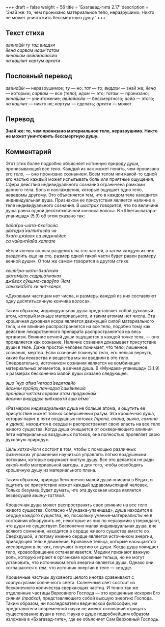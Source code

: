 +++
draft = false
weight = 56
title = 'Бхагавад-гита 2.17'
description = 'Знай же: то, чем пронизано материальное тело, неразрушимо. Никто не может уничтожить бессмертную душу.'
+++

## Текст стиха

_авина̄ш́и ту тад виддхи  
йена сарвам идам̇ татам  
вина̄ш́ам авйайасйа̄сйа  
на каш́чит картум архати_

## Пословный перевод

_авина̄ш́и_ — неразрушимое; _ту_ — но; _тат_ — то; _виддхи_ — знай же; _йена_ — которым; _сарвам_ — все (тело); _идам_ — это; _татам_ — пронизано; _вина̄ш́ам_ — уничтожение; _авйайасйа_ — бессмертного; _асйа_ — этого; _на_ _каш́чит_ — никто не; _картум_ — сделать; _архати_ — может.

## Перевод

**Знай же: то, чем пронизано материальное тело, неразрушимо. Никто не может уничтожить бессмертную душу.**

## Комментарий

Этот стих более подробно объясняет истинную природу души, пронизывающей все тело. Каждый из нас может понять, чем пронизано его тело, — оно пронизано сознанием. Всем телом или какой-то одной его частью каждый может испытывать боль или приятные ощущения. Сфера действия индивидуального сознания ограничена рамками данного тела. Боль и наслаждения, которые ощущает одно тело, неведомы другому. Это объясняется тем, что в каждом теле находится индивидуальная душа. Признаком ее присутствия является наличие в теле индивидуального сознания. В _шастрах_ говорится, что по величине душа равна одной десятитысячной кончика волоса. В «Шветашватара-упанишад» (5.9) об этом сказано так:

_ба̄ла̄гра-ш́ата-бха̄гасйа  
ш́атадха̄ калпитасйа ча  
бха̄го джӣвах̣ са виджн̃ейах̣  
са ча̄нантйа̄йа калпате_

«Если кончик волоса разделить на сто частей, а затем каждую из них разделить еще на сто, размер одной такой части будет равен размеру вечной души». О том же самом говорится в другом стихе:

_кеш́а̄гра-ш́ата-бха̄гасйа  
ш́ата̄м̇ш́ах̣ са̄др̣ш́а̄тмаках̣  
джӣвах̣ сӯкшма-сварӯпо ’йам̇  
сан̇кхйа̄тӣто хи чит-кан̣ах̣_

«Духовным частицам нет числа, и размеры каждой из них составляют одну десятитысячную кончика волоса».

Таким образом, индивидуальная душа представляет собой духовный атом, который меньше материального, и таким атомам нет числа. Эта крошечная духовная искра является движущей силой материального тела, и ее влияние распространяется на все тело, подобно тому как действие лекарственного препарата распространяется на весь организм. Влияние вечной души ощущается в каждой точке тела, — оно проявляется как сознание. Наличие сознания доказывает присутствие души в теле. Даже простой человек понимает, что тело, лишенное сознания, мертво. Если сознание покинуло тело, его нельзя вернуть, какие бы лекарства и вещества мы ни вводили в это тело. Следовательно, источником сознания является не комбинация материальных элементов, а вечная душа. В «Мундака-упанишад» (3.1.9) о размерах бесконечно малой души сказано следующее:

_эшо ’н̣ур а̄тма̄ четаса̄ ведитавйо  
йасмин пра̄н̣ах̣ пан̃чадха̄ сам̇вивеш́а  
пра̄н̣аиш́ читтам̇ сарвам отам̇ праджа̄на̄м̇  
йасмин виш́уддхе вибхаватй эша а̄тма̄_

«Размером индивидуальная душа не больше атома, и ощутить ее присутствие может только совершенный разум. Эта крошечная душа, которая парит в пяти воздушных потоках _(прана, апана, вьяна, самана_ и _удана),_ находится в сердце и распространяет свою власть на все тело живого существа. Когда душа очищается от оскверняющего влияния пяти материальных воздушных потоков, она полностью проявляет свою духовную природу».

Цель _хатха-йоги_ состоит в том, чтобы с помощью различных физических упражнений научиться управлять пятью воздушными потоками, которые окружают чистую душу. Все это делается не ради какой-либо материальной выгоды, а для того, чтобы освободить крошечную душу из материального плена.

Таким образом, природа бесконечно малой души описана в Ведах, и ощутить ее присутствие может каждый здравомыслящий человек. Только безумец будет думать, что эта духовная искра является вездесущей _вишну-таттвой._

Крошечная душа может распространять свое влияние на все тело живого существа. Согласно «Мундака-упанишад», душа находится в сердце каждого существа, но, поскольку ученые-материалисты не в состоянии обнаружить ее, некоторые из них по неразумию утверждают, что души не существует. Бесконечно малая индивидуальная душа, вне всякого сомнения, находится в сердце живого существа вместе со Сверхдушой, и потому именно сердце является источником энергии, приводящей тело в движение. Кровяные тельца, которые насыщаются кислородом в легких, получают энергию от души. Когда душа покидает тело, кровообращение останавливается. Медики признают важную роль, которую играют в организме кровяные тельца, но не могут установить, что источником этой энергии является душа. Однако они соглашаются с тем, что источник энергии в теле — сердце.

Крошечные частицы духовного целого иногда сравнивают с корпускулами солнечного света. Солнечный свет состоит из бесконечного количества сверкающих частиц. И точно так же отделенные частицы Верховного Господа — это крошечные искорки Его сияния _(прабха),_ представляющего собой высшую энергию Господа. Таким образом, ни последователи ведической философии, ни представители современной науки не имеют оснований отрицать существование души в теле. Наука о душе подробнейшим образом изложена в «Бхагавад-гите», где ее объясняет Сам Верховный Господь.
